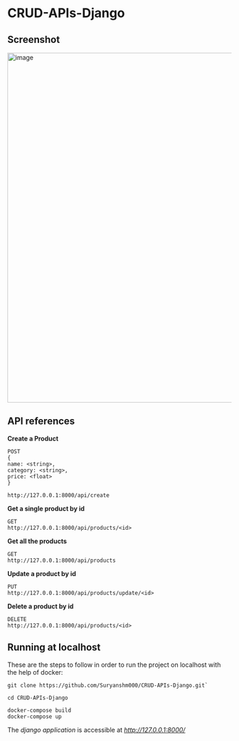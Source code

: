 # CRUD-APIs-Django

## Screenshot

<img width="784" alt="image" src="https://github.com/Suryanshm000/CRUD-APIs-Django/assets/65828169/6789a3a6-8091-4f7c-9f3e-d9855ded7ee1">


## API references

**Create a Product**
```
POST
{
name: <string>,
category: <string>,
price: <float>
}

http://127.0.0.1:8000/api/create
```

**Get a single product by id**
```
GET
http://127.0.0.1:8000/api/products/<id>
```

**Get all the products**
```
GET
http://127.0.0.1:8000/api/products
```

**Update a product by id**
```
PUT
http://127.0.0.1:8000/api/products/update/<id>
```

**Delete a product by id**
```
DELETE
http://127.0.0.1:8000/api/products/<id>
```


## Running at localhost

These are the steps to follow in order to run the project on localhost with the help of docker: 
<br>

```
git clone https://github.com/Suryanshm000/CRUD-APIs-Django.git`
```

```
cd CRUD-APIs-Django
```

```
docker-compose build
docker-compose up
```

The *django application* is accessible at *http://127.0.0.1:8000/*
